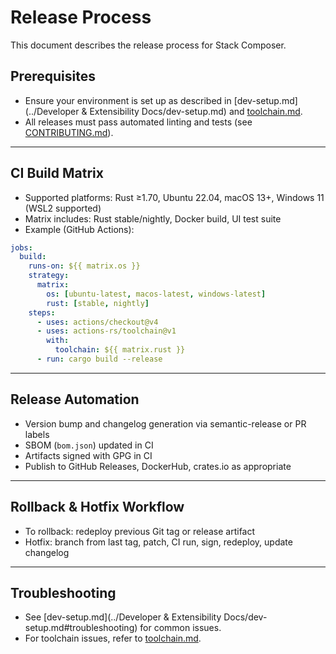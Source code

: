 # Release Process

This document describes the release process for Stack Composer.

## Prerequisites

- Ensure your environment is set up as described in [dev-setup.md](../Developer & Extensibility Docs/dev-setup.md) and [toolchain.md](../toolchain.md).
- All releases must pass automated linting and tests (see [CONTRIBUTING.md](../community-contribution/CONTRIBUTING.md)).

---

## CI Build Matrix

- Supported platforms: Rust ≥1.70, Ubuntu 22.04, macOS 13+, Windows 11 (WSL2 supported)
- Matrix includes: Rust stable/nightly, Docker build, UI test suite
- Example (GitHub Actions):

```yaml
jobs:
  build:
    runs-on: ${{ matrix.os }}
    strategy:
      matrix:
        os: [ubuntu-latest, macos-latest, windows-latest]
        rust: [stable, nightly]
    steps:
      - uses: actions/checkout@v4
      - uses: actions-rs/toolchain@v1
        with:
          toolchain: ${{ matrix.rust }}
      - run: cargo build --release
```

---

## Release Automation

- Version bump and changelog generation via semantic-release or PR labels
- SBOM (`bom.json`) updated in CI
- Artifacts signed with GPG in CI
- Publish to GitHub Releases, DockerHub, crates.io as appropriate

---

## Rollback & Hotfix Workflow

- To rollback: redeploy previous Git tag or release artifact
- Hotfix: branch from last tag, patch, CI run, sign, redeploy, update changelog

---

## Troubleshooting

- See [dev-setup.md](../Developer & Extensibility Docs/dev-setup.md#troubleshooting) for common issues.
- For toolchain issues, refer to [toolchain.md](../toolchain.md#troubleshooting).
